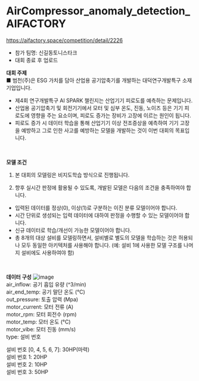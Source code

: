 # AirCompressor_anomaly_detection_AIFACTORY
https://aifactory.space/competition/detail/2226

- 참가 팀명: 신길동토니스타크
- 대회 종료 후 업로드

**대회 주제**\
■ 범천(주)은 ESG 가치를 담아 산업용 공기압축기를 개발하는 대덕연구개발특구 소재 기업입니다.

- 제4회 연구개발특구 AI SPARK 챌린지는 산업기기 피로도를 예측하는 문제입니다.
- 산업용 공기압축기 및 회전기기에서 모터 및 심부 온도, 진동, 노이즈 등은 기기 피로도에 영향을 주는 요소이며, 피로도 증가는 장비가 고장에 이르는 원인이 됩니다.
- 피로도 증가 시 데이터 학습을 통해 산업기기 이상 전조증상을 예측하여 기기 고장을 예방하고 그로 인한 사고를 예방하는 모델을 개발하는 것이 이번 대회의 목표입니다.

<br>

**모델 조건**
1. 본 대회의 모델링은 비지도학습 방식으로 진행됩니다.

2. 향후 실시간 판정에 활용될 수 있도록, 개발된 모델은 다음의 조건을 충족하여야 합니다.

- 입력된 데이터를 정상(0), 이상(1)로 구분하는 이진 분류 모델이어야 합니다.
- 시간 단위로 생성되는 입력 데이터에 대하여 판정을 수행할 수 있는 모델이어야 합니다.
- 신규 데이터로 학습/개선이 가능한 모델이어야 합니다.
- 총 8개의 대상 설비를 모델링하면서, 설비별로 별도의 모델을 학습하는 것은 허용되나 모두 동일한 아키텍처를 사용해야 합니다.
(예: 설비 1에 사용한 모델 구조를 나머지 설비에도 사용하여야 함)

<br>

**데이터 구성**
![image](https://user-images.githubusercontent.com/118624081/230829560-8a03ab71-a807-42e6-8def-8a3f6f827dd0.png)   
air_inflow: 공기 흡입 유량 (^3/min)   
air_end_temp: 공기 말단 온도 (°C)   
out_pressure: 토출 압력 (Mpa)   
motor_current: 모터 전류 (A)   
motor_rpm: 모터 회전수 (rpm)   
motor_temp: 모터 온도 (°C)   
motor_vibe: 모터 진동 (mm/s)   
type: 설비 번호   

설비 번호 [0, 4, 5, 6, 7]: 30HP(마력)   
설비 번호 1: 20HP   
설비 번호 2: 10HP   
설비 번호 3: 50HP   
